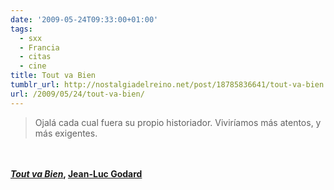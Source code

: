 ```yaml
---
date: '2009-05-24T09:33:00+01:00'
tags:
  - sxx
  - Francia
  - citas
  - cine
title: Tout va Bien
tumblr_url: http://nostalgiadelreino.net/post/18785836641/tout-va-bien
url: /2009/05/24/tout-va-bien/
---
```


<blockquote>Ojalá cada cual fuera su propio historiador. Viviríamos más atentos, y más exigentes.</blockquote><br/><br/><strong> <em><a href="http://french.imdb.com/title/tt0069398/combined">Tout va Bien</a></em>, <a href="http://es.wikipedia.org/wiki/Jean-Luc_Godard">Jean-Luc Godard</a></strong><div class="blogger-post-footer"><img width="1" height="1" src="https://blogger.googleusercontent.com/tracker/1180118427259117074-846375130430306886?l=nostalgiadelreino.blogspot.com" alt=""/></div>
